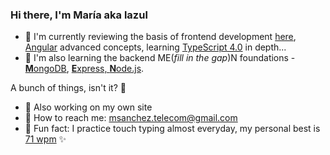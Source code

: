### Hi there, I'm María aka lazul 


- 🌸 I'm currently reviewing the basis of frontend development [here](https://openwebinars.net/academia/carrera/frontend-developer/), [Angular](https://www.udemy.com/course/angular-avanzado-fernando-herrera) advanced concepts, learning [TypeScript 4.0](https://www.makigas.es/series/typescript) in depth...
- 💎 I'm also learning the backend ME(*fill in the gap*)N foundations - [**M**ongoDB](https://university.mongodb.com), [**E**xpress, **N**ode.js](https://www.udemy.com/course/node-de-cero-a-experto).

A bunch of things, isn't it? 🤟
- 🔧 Also working on my own site
- 🍻 How to reach me: msanchez.telecom@gmail.com
- 🍵 Fun fact: I practice touch typing almost everyday, my personal best is [71 wpm](https://img.10fastfingers.com/speedtests/generate_screenshot_result/5_71_354_354_0_70_0_20) ✨



